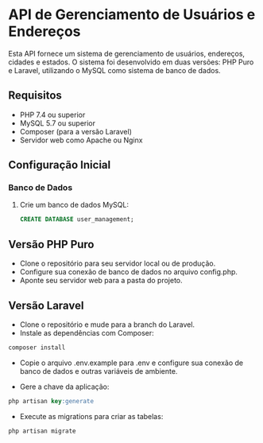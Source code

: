 # API de Gerenciamento de Usuários e Endereços

Esta API fornece um sistema de gerenciamento de usuários, endereços, cidades e estados. O sistema foi desenvolvido em duas versões: PHP Puro e Laravel, utilizando o MySQL como sistema de banco de dados.

## Requisitos

- PHP 7.4 ou superior
- MySQL 5.7 ou superior
- Composer (para a versão Laravel)
- Servidor web como Apache ou Nginx

## Configuração Inicial

### Banco de Dados

1. Crie um banco de dados MySQL:
   ```sql
   CREATE DATABASE user_management;
   ``` 
  ## Versão PHP Puro
- Clone o repositório para seu servidor local ou de produção.
- Configure sua conexão de banco de dados no arquivo config.php.
- Aponte seu servidor web para a pasta do projeto.

## Versão Laravel
- Clone o repositório e mude para a branch do Laravel.
- Instale as dependências com Composer:
 ```sql
composer install
 ``` 
-  Copie o arquivo .env.example para .env e configure sua conexão de banco de dados e outras variáveis de ambiente.

- Gere a chave da aplicação:
 ```sql
php artisan key:generate
 ``` 
- Execute as migrations para criar as tabelas:
 ```sql
php artisan migrate
``` 

